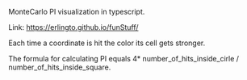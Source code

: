 MonteCarlo PI visualization in typescript.

Link: https://erlingto.github.io/funStuff/

Each time a coordinate is hit the color its cell gets stronger. 

The formula for calculating PI equals 4* number_of_hits_inside_cirle / number_of_hits_inside_square.
